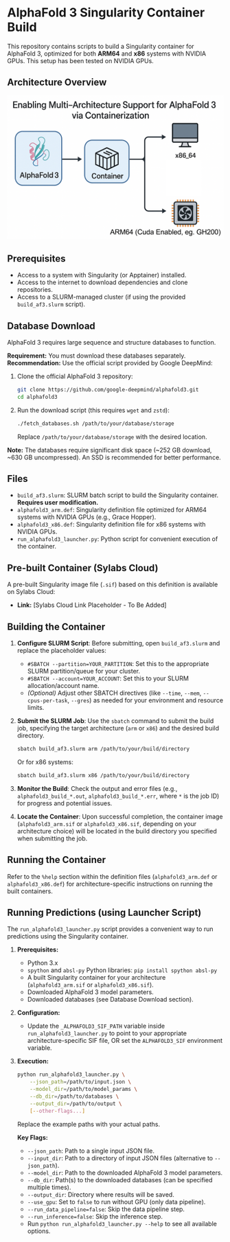 # AlphaFold 3 Singularity Container Build

This repository contains scripts to build a Singularity container for AlphaFold 3, optimized for both **ARM64** and **x86** systems with NVIDIA GPUs. This setup has been tested on NVIDIA GPUs.

## Architecture Overview

![Architecture Diagram](Arch.png)

## Prerequisites

-   Access to a system with Singularity (or Apptainer) installed.
-   Access to the internet to download dependencies and clone repositories.
-   Access to a SLURM-managed cluster (if using the provided `build_af3.slurm` script).

## Database Download

AlphaFold 3 requires large sequence and structure databases to function.

**Requirement:** You must download these databases separately.
**Recommendation:** Use the official script provided by Google DeepMind:

1. Clone the official AlphaFold 3 repository:
   ```bash
   git clone https://github.com/google-deepmind/alphafold3.git
   cd alphafold3
   ```
2. Run the download script (this requires `wget` and `zstd`):
   ```bash
   ./fetch_databases.sh /path/to/your/database/storage
   ```
   Replace `/path/to/your/database/storage` with the desired location.

**Note:** The databases require significant disk space (~252 GB download, ~630 GB uncompressed). An SSD is recommended for better performance.

## Files

-   `build_af3.slurm`: SLURM batch script to build the Singularity container. **Requires user modification.**
-   `alphafold3_arm.def`: Singularity definition file optimized for ARM64 systems with NVIDIA GPUs (e.g., Grace Hopper).
-   `alphafold3_x86.def`: Singularity definition file for x86 systems with NVIDIA GPUs.
-   `run_alphafold3_launcher.py`: Python script for convenient execution of the container.

## Pre-built Container (Sylabs Cloud)

A pre-built Singularity image file (`.sif`) based on this definition is available on Sylabs Cloud:

*   **Link:** [Sylabs Cloud Link Placeholder - To Be Added]


## Building the Container

1.  **Configure SLURM Script**: Before submitting, open `build_af3.slurm` and replace the placeholder values:
    *   `#SBATCH --partition=YOUR_PARTITION`: Set this to the appropriate SLURM partition/queue for your cluster.
    *   `#SBATCH --account=YOUR_ACCOUNT`: Set this to your SLURM allocation/account name.
    *   *(Optional)* Adjust other SBATCH directives (like `--time`, `--mem`, `--cpus-per-task`, `--gres`) as needed for your environment and resource limits.

2.  **Submit the SLURM Job**: Use the `sbatch` command to submit the build job, specifying the target architecture (`arm` or `x86`) and the desired build directory.

    ```bash
    sbatch build_af3.slurm arm /path/to/your/build/directory
    ```
    
    Or for x86 systems:
    
    ```bash
    sbatch build_af3.slurm x86 /path/to/your/build/directory
    ```

3.  **Monitor the Build**: Check the output and error files (e.g., `alphafold3_build_*.out`, `alphafold3_build_*.err`, where `*` is the job ID) for progress and potential issues.

4.  **Locate the Container**: Upon successful completion, the container image (`alphafold3_arm.sif` or `alphafold3_x86.sif`, depending on your architecture choice) will be located in the build directory you specified when submitting the job.

## Running the Container

Refer to the `%help` section within the definition files (`alphafold3_arm.def` or `alphafold3_x86.def`) for architecture-specific instructions on running the built containers.

## Running Predictions (using Launcher Script)

The `run_alphafold3_launcher.py` script provides a convenient way to run predictions using the Singularity container.

1.  **Prerequisites:**
    *   Python 3.x
    *   `spython` and `absl-py` Python libraries: `pip install spython absl-py`
    *   A built Singularity container for your architecture (`alphafold3_arm.sif` or `alphafold3_x86.sif`).
    *   Downloaded AlphaFold 3 model parameters.
    *   Downloaded databases (see Database Download section).

2.  **Configuration:**
    *   Update the `_ALPHAFOLD3_SIF_PATH` variable inside `run_alphafold3_launcher.py` to point to your appropriate architecture-specific SIF file, OR set the `ALPHAFOLD3_SIF` environment variable.

3.  **Execution:**
    ```bash
    python run_alphafold3_launcher.py \
        --json_path=/path/to/input.json \
        --model_dir=/path/to/model_params \
        --db_dir=/path/to/databases \
        --output_dir=/path/to/output \
        [--other-flags...]
    ```
    Replace the example paths with your actual paths.

    **Key Flags:**
    *   `--json_path`: Path to a single input JSON file.
    *   `--input_dir`: Path to a directory of input JSON files (alternative to `--json_path`).
    *   `--model_dir`: Path to the downloaded AlphaFold 3 model parameters.
    *   `--db_dir`: Path(s) to the downloaded databases (can be specified multiple times).
    *   `--output_dir`: Directory where results will be saved.
    *   `--use_gpu`: Set to `false` to run without GPU (only data pipeline).
    *   `--run_data_pipeline=false`: Skip the data pipeline step.
    *   `--run_inference=false`: Skip the inference step.
    *   Run `python run_alphafold3_launcher.py --help` to see all available options.
